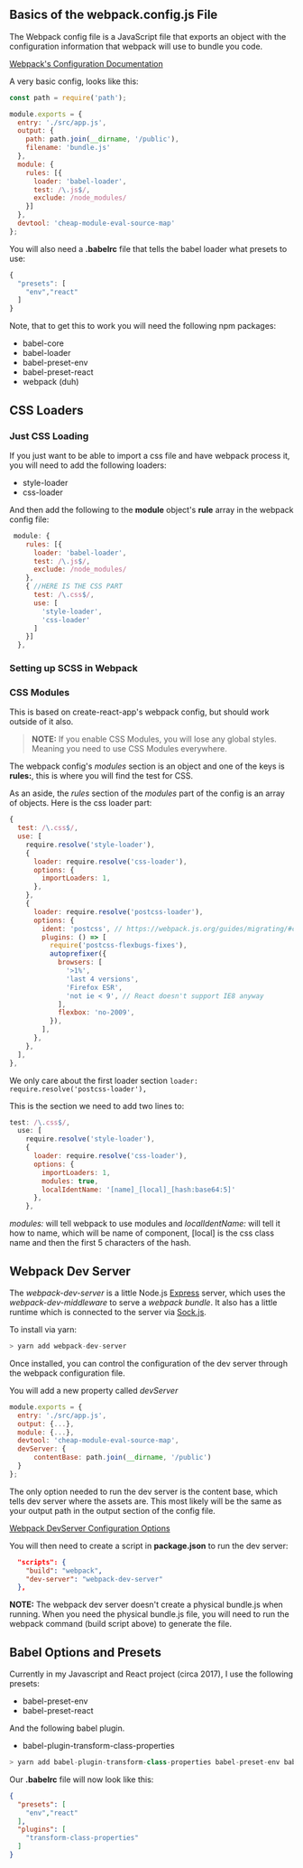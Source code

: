 ##  Basics of the webpack.config.js File

The Webpack config file is a JavaScript file that exports an object with the configuration information that webpack will use to bundle you code.

[Webpack's Configuration Documentation](https://webpack.js.org/configuration/)

A very basic config, looks like this:

```javascript
const path = require('path');

module.exports = {
  entry: './src/app.js',
  output: {
    path: path.join(__dirname, '/public'),
    filename: 'bundle.js'
  },
  module: {
    rules: [{
      loader: 'babel-loader',
      test: /\.js$/,
      exclude: /node_modules/
    }]
  },
  devtool: 'cheap-module-eval-source-map'
};
```

You will also need a **.babelrc** file that tells the babel loader what presets to use:

```javascript
{
  "presets": [
    "env","react"
  ]
}
```

Note, that to get this to work you will need the following npm packages:

- babel-core
- babel-loader
- babel-preset-env
- babel-preset-react
- webpack (duh)



## CSS Loaders

### Just CSS Loading

If you just want to be able to import a css file and have webpack process it, you will need to add the following loaders:

- style-loader
- css-loader

And then add the following to the **module** object's **rule** array in the webpack config file:

```javascript
 module: {
    rules: [{
      loader: 'babel-loader',
      test: /\.js$/,
      exclude: /node_modules/
    },
    { //HERE IS THE CSS PART
      test: /\.css$/,
      use: [
        'style-loader',
        'css-loader'
      ]
    }]
  },
```

### Setting up SCSS in Webpack



### CSS Modules

This is based on create-react-app's webpack config, but should work outside of it also.

> **NOTE:** If you enable CSS Modules, you will lose any global styles.  Meaning you need to use CSS Modules everywhere.

The webpack config's *modules* section is an object and one of the keys is **rules:**, this is where you will find the test for CSS.

As an aside, the *rules* section of the *modules* part of the config is an array of objects.  Here is the css loader part:

```javascript
{
  test: /\.css$/,
  use: [
    require.resolve('style-loader'),
    {
      loader: require.resolve('css-loader'),
      options: {
        importLoaders: 1,
      },
    },
    {
      loader: require.resolve('postcss-loader'),
      options: {
        ident: 'postcss', // https://webpack.js.org/guides/migrating/#complex-options
        plugins: () => [
          require('postcss-flexbugs-fixes'),
          autoprefixer({
            browsers: [
              '>1%',
              'last 4 versions',
              'Firefox ESR',
              'not ie < 9', // React doesn't support IE8 anyway
            ],
            flexbox: 'no-2009',
          }),
        ],
      },
    },
  ],
},
```
We only care about the first loader section ` loader: require.resolve('postcss-loader'), ` 

This is the section we need to add two lines to:

```javascript
test: /\.css$/,
  use: [
    require.resolve('style-loader'),
    {
      loader: require.resolve('css-loader'),
      options: {
        importLoaders: 1,
        modules: true,
        localIdentName: '[name]_[local]_[hash:base64:5]'
      },
    },
```

*modules:* will tell webpack to use modules and *localIdentName:* will tell it how to name, which will be name of component, [local] is the css class name and then the first 5 characters of the hash.

## Webpack Dev Server

The *webpack-dev-server* is a little Node.js [Express](http://expressjs.com/) server, which uses the *webpack-dev-middleware* to serve a *webpack bundle*. It also has a little runtime which is connected to the server via [Sock.js](http://sockjs.org/).

To install via yarn:

```javascript
> yarn add webpack-dev-server
```

Once installed, you can control the configuration of the dev server through the webpack configuration file.

You will add a new property called *devServer*

```javascript
module.exports = {
  entry: './src/app.js',
  output: {...},
  module: {...},
  devtool: 'cheap-module-eval-source-map',
  devServer: {
      contentBase: path.join(__dirname, '/public')
  }
};
```

The only option needed to run the dev server is the content base, which tells dev server where the assets are.  This most likely will be the same as your output path in the output section of the config file.

[Webpack DevServer Configuration Options](https://webpack.js.org/configuration/dev-server/)

You will then need to create a script in **package.json** to run the dev server:

```json
  "scripts": {
    "build": "webpack",
    "dev-server": "webpack-dev-server"
  },
```

**NOTE:** The webpack dev server doesn't create a physical bundle.js when running.  When you need the physical bundle.js file, you will need to run the webpack command (build script above) to generate the file.

## Babel Options and Presets

Currently in my Javascript and React project (circa 2017), I use the following presets:

- babel-preset-env
- babel-preset-react

And the following babel plugin.

- babel-plugin-transform-class-properties

```javascript
> yarn add babel-plugin-transform-class-properties babel-preset-env babel-preset-react
```

Our **.babelrc** file will now look like this:

```json
{
  "presets": [
    "env","react"
  ],
  "plugins": [
    "transform-class-properties"
  ]
}
```



